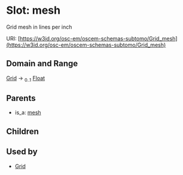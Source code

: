 
# Slot: mesh

Grid mesh in lines per inch

URI: [https://w3id.org/osc-em/oscem-schemas-subtomo/Grid_mesh](https://w3id.org/osc-em/oscem-schemas-subtomo/Grid_mesh)


## Domain and Range

[Grid](Grid.md) &#8594;  <sub>0..1</sub> [Float](types/Float.md)

## Parents

 *  is_a: [mesh](mesh.md)

## Children


## Used by

 * [Grid](Grid.md)
